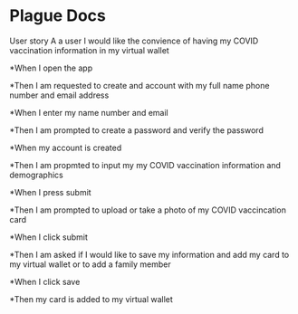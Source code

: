 # Plague Docs

User story
A a user I would like the convience of having my COVID vaccination information in my virtual wallet

*When I open the app 

*Then I am requested to create and account with my full name phone number and email address

*When I enter my name number and email

*Then I am prompted to create a password and verify the password

*When my account is created

*Then I am propmted to input my my COVID vaccination information and demographics

*When I press submit 

*Then I am prompted to upload or take a photo of my COVID vaccincation card

*When I click submit

*Then I am asked if I would like to save my information and add my card to my virtual wallet or to add a family member

*When I click save 

*Then my card is added to my virtual wallet
